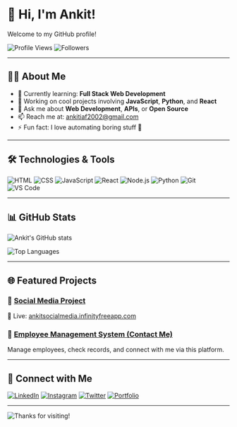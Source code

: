 # 👋 Hi, I'm Ankit!

Welcome to my GitHub profile!

![Profile Views](https://komarev.com/ghpvc/?username=ankit8362&color=blueviolet&style=flat-square)
![Followers](https://img.shields.io/github/followers/ankit8362?label=Follow&style=social)

---

## 🧑‍💻 About Me

- 🌱 Currently learning: **Full Stack Web Development**
- 🔭 Working on cool projects involving **JavaScript**, **Python**, and **React**
- 💬 Ask me about **Web Development**, **APIs**, or **Open Source**
- 📫 Reach me at: [ankitiaf2002@gmail.com](mailto:ankitiaf2002@gmail.com)
- ⚡ Fun fact: I love automating boring stuff 🤖

---

## 🛠️ Technologies & Tools

![HTML](https://img.shields.io/badge/-HTML5-orange?style=flat-square&logo=html5&logoColor=white)
![CSS](https://img.shields.io/badge/-CSS3-blue?style=flat-square&logo=css3)
![JavaScript](https://img.shields.io/badge/-JavaScript-yellow?style=flat-square&logo=javascript)
![React](https://img.shields.io/badge/-React-black?style=flat-square&logo=react)
![Node.js](https://img.shields.io/badge/-Node.js-green?style=flat-square&logo=node.js)
![Python](https://img.shields.io/badge/-Python-black?style=flat-square&logo=python)
![Git](https://img.shields.io/badge/-Git-orange?style=flat-square&logo=git)
![VS Code](https://img.shields.io/badge/-VS%20Code-007ACC?style=flat-square&logo=visual-studio-code)

---

## 📊 GitHub Stats

![Ankit's GitHub stats](https://github-readme-stats.vercel.app/api?username=ankit8362&show_icons=true&theme=radical)

![Top Languages](https://github-readme-stats.vercel.app/api/top-langs/?username=ankit8362&layout=compact&theme=radical)

---

## 🌐 Featured Projects

### 🚀 [Social Media Project](https://github.com/ankit938/social_media_project_webkul?tab=readme-ov-file)  
🔗 Live: [ankitsocialmedia.infinityfreeapp.com](http://ankitsocialmedia.infinityfreeapp.com/?i=1)

### 📇 [Employee Management System (Contact Me)](http://ankitemployeemanagementsystem.infinityfreeapp.com/)  
Manage employees, check records, and connect with me via this platform.

---

## 🔗 Connect with Me

[![LinkedIn](https://img.shields.io/badge/-LinkedIn-0A66C2?style=flat-square&logo=linkedin&logoColor=white)](https://linkedin.com/in/yourlinkedin)
[![Instagram](https://img.shields.io/badge/-Instagram-E4405F?style=flat-square&logo=instagram&logoColor=white)](https://instagram.com/ankitiaf2002/)
[![Twitter](https://img.shields.io/badge/-Twitter-1DA1F2?style=flat-square&logo=twitter&logoColor=white)](https://twitter.com/yourtwitter)
[![Portfolio](https://img.shields.io/badge/-Website-black?style=flat-square&logo=firefox&logoColor=white)](http://ankitsocialmedia.infinityfreeapp.com/?i=1)

---

![Thanks for visiting!](https://raw.githubusercontent.com/ankit8362/ankit8362/main/assets/wave.svg)
